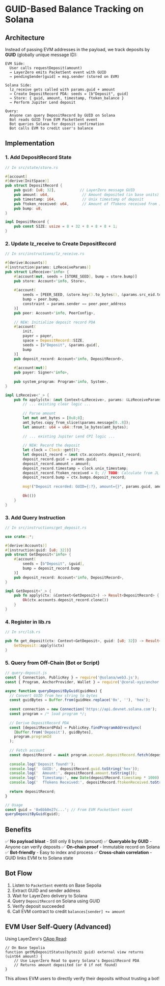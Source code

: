 # GUID-Based Balance Tracking on Solana

## Architecture

Instead of passing EVM addresses in the payload, we track deposits by **GUID** (globally unique message ID):

```
EVM Side:
  User calls requestDeposit(amount)
  → LayerZero emits PacketSent event with GUID
  → pendingSender[guid] = msg.sender (stored on EVM)

Solana Side:
  lz_receive gets called with params.guid + amount
  → Create DepositRecord PDA: seeds = [b"Deposit", guid]
  → Store: { guid, amount, timestamp, ftoken_balance }
  → Perform Jupiter Lend deposit

Query:
  Anyone can query DepositRecord by GUID on Solana
  Bot reads GUID from EVM PacketSent event
  Bot queries Solana for deposit confirmation
  Bot calls EVM to credit user's balance
```

## Implementation

### 1. Add DepositRecord State

```rust
// In src/state/store.rs

#[account]
#[derive(InitSpace)]
pub struct DepositRecord {
    pub guid: [u8; 32],           // LayerZero message GUID
    pub amount: u64,               // Amount deposited (in base units)
    pub timestamp: i64,            // Unix timestamp of deposit
    pub ftoken_received: u64,      // Amount of fTokens received from Jupiter
    pub bump: u8,
}

impl DepositRecord {
    pub const SIZE: usize = 8 + 32 + 8 + 8 + 8 + 1;
}
```

### 2. Update lz_receive to Create DepositRecord

```rust
// In src/instructions/lz_receive.rs

#[derive(Accounts)]
#[instruction(params: LzReceiveParams)]
pub struct LzReceive<'info> {
    #[account(mut, seeds = [STORE_SEED], bump = store.bump)]
    pub store: Account<'info, Store>,
    
    #[account(
        seeds = [PEER_SEED, &store.key().to_bytes(), &params.src_eid.to_be_bytes()],
        bump = peer.bump,
        constraint = params.sender == peer.peer_address
    )]
    pub peer: Account<'info, PeerConfig>,
    
    // NEW: Initialize deposit record PDA
    #[account(
        init,
        payer = payer,
        space = DepositRecord::SIZE,
        seeds = [b"Deposit", &params.guid],
        bump
    )]
    pub deposit_record: Account<'info, DepositRecord>,
    
    #[account(mut)]
    pub payer: Signer<'info>,
    
    pub system_program: Program<'info, System>,
}

impl LzReceive<'_> {
    pub fn apply(ctx: &mut Context<LzReceive>, params: &LzReceiveParams) -> Result<()> {
        // ... existing clear logic ...
        
        // Parse amount
        let mut amt_bytes = [0u8;8];
        amt_bytes.copy_from_slice(&params.message[0..8]);
        let amount: u64 = u64::from_le_bytes(amt_bytes);
        
        // ... existing Jupiter Lend CPI logic ...
        
        // NEW: Record the deposit
        let clock = Clock::get()?;
        let deposit_record = &mut ctx.accounts.deposit_record;
        deposit_record.guid = params.guid;
        deposit_record.amount = amount;
        deposit_record.timestamp = clock.unix_timestamp;
        deposit_record.ftoken_received = 0; // TODO: Calculate from JL response
        deposit_record.bump = ctx.bumps.deposit_record;
        
        msg!("Deposit recorded: GUID={:?}, amount={}", params.guid, amount);
        
        Ok(())
    }
}
```

### 3. Add Query Instruction

```rust
// In src/instructions/get_deposit.rs

use crate::*;

#[derive(Accounts)]
#[instruction(guid: [u8; 32])]
pub struct GetDeposit<'info> {
    #[account(
        seeds = [b"Deposit", &guid],
        bump = deposit_record.bump
    )]
    pub deposit_record: Account<'info, DepositRecord>,
}

impl GetDeposit<'_> {
    pub fn apply(ctx: &Context<GetDeposit>) -> Result<DepositRecord> {
        Ok(ctx.accounts.deposit_record.clone())
    }
}
```

### 4. Register in lib.rs

```rust
// In src/lib.rs

pub fn get_deposit(ctx: Context<GetDeposit>, guid: [u8; 32]) -> Result<DepositRecord> {
    GetDeposit::apply(&ctx)
}
```

### 5. Query from Off-Chain (Bot or Script)

```javascript
// query-deposit.js
const { Connection, PublicKey } = require('@solana/web3.js');
const { Program, AnchorProvider, Wallet } = require('@coral-xyz/anchor');

async function queryDepositByGuid(guidHex) {
  // Convert GUID from hex string to bytes
  const guidBytes = Buffer.from(guidHex.replace('0x', ''), 'hex');
  
  const connection = new Connection('https://api.devnet.solana.com');
  const program = /* load program */;
  
  // Derive DepositRecord PDA
  const [depositRecordPda] = PublicKey.findProgramAddressSync(
    [Buffer.from('Deposit'), guidBytes],
    program.programId
  );
  
  // Fetch account
  const depositRecord = await program.account.depositRecord.fetch(depositRecordPda);
  
  console.log('Deposit found!');
  console.log('  GUID:', depositRecord.guid.toString('hex'));
  console.log('  Amount:', depositRecord.amount.toString());
  console.log('  Timestamp:', new Date(depositRecord.timestamp * 1000).toISOString());
  console.log('  fTokens Received:', depositRecord.ftokenReceived.toString());
  
  return depositRecord;
}

// Usage
const guid = '0x6bb8e27c...'; // From EVM PacketSent event
queryDepositByGuid(guid);
```

## Benefits

✅ **No payload bloat** - Still only 8 bytes (amount)
✅ **Queryable by GUID** - Anyone can verify deposits
✅ **On-chain proof** - Immutable record on Solana
✅ **Bot-friendly** - Easy to index and process
✅ **Cross-chain correlation** - GUID links EVM tx to Solana state

## Bot Flow

1. Listen to `PacketSent` events on Base Sepolia
2. Extract GUID and sender address
3. Wait for LayerZero delivery to Solana
4. Query `DepositRecord` on Solana using GUID
5. Verify deposit succeeded
6. Call EVM contract to credit `balances[sender] += amount`

## EVM User Self-Query (Advanced)

Using LayerZero's [OApp Read](https://docs.layerzero.network/v2/developers/evm/oapp/read-overview):

```solidity
// On Base Sepolia
function getMyDepositStatus(bytes32 guid) external view returns (uint64 amount) {
    // Use LayerZero Read to query Solana's DepositRecord PDA
    // Returns amount deposited (or 0 if not found)
}
```

This allows EVM users to directly verify their deposits without trusting a bot!

